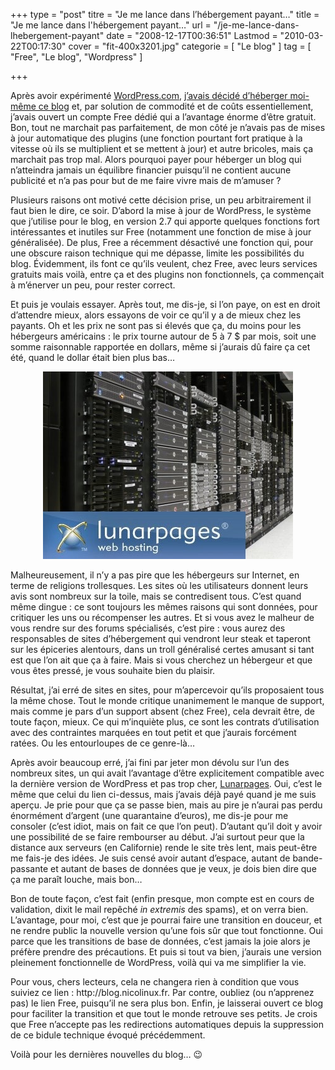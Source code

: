 +++
type = "post"
titre = "Je me lance dans l&rsquo;hébergement payant&#8230;"
title = "Je me lance dans l'hébergement payant&#8230;"
url = "/je-me-lance-dans-lhebergement-payant"
date = "2008-12-17T00:36:51"
Lastmod = "2010-03-22T00:17:30"
cover = "fit-400x3201.jpg"
categorie = [ "Le blog" ]
tag = [ "Free", "Le blog", "Wordpress" ]

+++

<p>Après avoir expérimenté <a href="http://wordpress.com/">WordPress.com</a>, <a href="/2008/07/28/wordpresscom-cest-bien-heberger-son-blog-cest-mieux/">j&rsquo;avais décidé d&rsquo;héberger moi-même ce blog</a> et, par solution de commodité et de coûts essentiellement, j&rsquo;avais ouvert un compte Free dédié qui a l&rsquo;avantage énorme d&rsquo;être gratuit. Bon, tout ne marchait pas parfaitement, de mon côté je n&rsquo;avais pas de mises à jour automatique des plugins (une fonction pourtant fort pratique à la vitesse où ils se multiplient et se mettent à jour) et autre bricoles, mais ça marchait pas trop mal. Alors pourquoi payer pour héberger un blog qui n&rsquo;atteindra jamais un équilibre financier puisqu&rsquo;il ne contient aucune publicité et n&rsquo;a pas pour but de me faire vivre mais de m&rsquo;amuser ?</p>
<p>Plusieurs raisons ont motivé cette décision prise, un peu arbitrairement il faut bien le dire, ce soir. D&rsquo;abord la mise à jour de WordPress, le système que j&rsquo;utilise pour le blog, en version 2.7 qui apporte quelques fonctions fort intéressantes et inutiles sur Free (notamment une fonction de mise à jour généralisée). De plus, Free a récemment désactivé une fonction qui, pour une obscure raison technique qui me dépasse, limite les possibilités du blog. Évidemment, ils font ce qu&rsquo;ils veulent, chez Free, avec leurs services gratuits mais voilà, entre ça et des plugins non fonctionnels, ça commençait à m&rsquo;énerver un peu, pour rester correct.</p>
<p>Et puis je voulais essayer. Après tout, me dis-je, si l&rsquo;on paye, on est en droit d&rsquo;attendre mieux, alors essayons de voir ce qu&rsquo;il y a de mieux chez les payants. Oh et les prix ne sont pas si élevés que ça, du moins pour les hébergeurs américains : le prix tourne autour de 5 à 7 $ par mois, soit une somme raisonnable rapportée en dollars, même si j&rsquo;aurais dû faire ça cet été, quand le dollar était bien plus bas&#8230;</p>
<p style="text-align: center;"><img class="alignnone size-full wp-image-988" title="fit-400x320" src="fit-400x320.jpg" alt="" width="400" height="300" /></p>
<p>
<p>Malheureusement, il n&rsquo;y a pas pire que les hébergeurs sur Internet, en terme de religions trollesques. Les sites où les utilisateurs donnent leurs avis sont nombreux sur la toile, mais se contredisent tous. C&rsquo;est quand même dingue : ce sont toujours les mêmes raisons qui sont données, pour critiquer les uns ou récompenser les autres. Et si vous avez le malheur de vous rendre sur des forums spécialisés, c&rsquo;est pire : vous aurez des responsables de sites d&rsquo;hébergement qui vendront leur steak et taperont sur les épiceries alentours, dans un troll généralisé certes amusant si tant est que l&rsquo;on ait que ça à faire. Mais si vous cherchez un hébergeur et que vous êtes pressé, je vous souhaite bien du plaisir.</p>
<p>Résultat, j&rsquo;ai erré de sites en sites, pour m&rsquo;apercevoir qu&rsquo;ils proposaient tous la même chose. Tout le monde critique unanimement le manque de support, mais comme je pars d&rsquo;un support absent (chez Free), cela devrait être, de toute façon, mieux. Ce qui m&rsquo;inquiète plus, ce sont les contrats d&rsquo;utilisation avec des contraintes marquées en tout petit et que j&rsquo;aurais forcément ratées. Ou les entourloupes de ce genre-là&#8230;</p>
<p>Après avoir beaucoup erré, j&rsquo;ai fini par jeter mon dévolu sur l&rsquo;un des nombreux sites, un qui avait l&rsquo;avantage d&rsquo;être explicitement compatible avec la dernière version de WordPress et pas trop cher, <a href="http://www.lunarpages.com/">Lunarpages</a>. Oui, c&rsquo;est le même que celui du lien ci-dessus, mais j&rsquo;avais déjà payé quand je me suis aperçu. Je prie pour que ça se passe bien, mais au pire je n&rsquo;aurai pas perdu énormément d&rsquo;argent (une quarantaine d&rsquo;euros), me dis-je pour me consoler (c&rsquo;est idiot, mais on fait ce que l&rsquo;on peut). D&rsquo;autant qu&rsquo;il doit y avoir une possibilité de se faire rembourser au début. J&rsquo;ai surtout peur que la distance aux serveurs (en Californie) rende le site très lent, mais peut-être me fais-je des idées. Je suis censé avoir autant d&rsquo;espace, autant de bande-passante et autant de bases de données que je veux, je dois bien dire que ça me paraît louche, mais bon&#8230;</p>
<p>
<p>Bon de toute façon, c&rsquo;est fait (enfin presque, mon compte est en cours de validation, dixit le mail repêché <em>in extremis</em> des spams), et on verra bien. L&rsquo;avantage, pour moi, c&rsquo;est que je pourrai faire une transition en douceur, et ne rendre public la nouvelle version qu&rsquo;une fois sûr que tout fonctionne. Oui parce que les transitions de base de données, c&rsquo;est jamais la joie alors je préfère prendre des précautions. Et puis si tout va bien, j&rsquo;aurais une version pleinement fonctionnelle de WordPress, voilà qui va me simplifier la vie.</p>
<p>Pour vous, chers lecteurs, cela ne changera rien à condition que vous suiviez ce lien : http://blog.nicolinux.fr. Par contre, oubliez (ou n&rsquo;apprenez pas) le lien Free, puisqu&rsquo;il ne sera plus bon. Enfin, je laisserai ouvert ce blog pour faciliter la transition et que tout le monde retrouve ses petits. Je crois que Free n&rsquo;accepte pas les redirections automatiques depuis la suppression de ce bidule technique évoqué précédemment.</p>
<p>Voilà pour les dernières nouvelles du blog&#8230; 😉</p>

